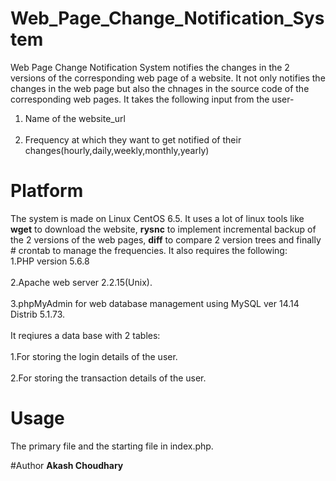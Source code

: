
# Web_Page_Change_Notification_System
Web Page Change Notification System notifies the changes in the 2 versions of the corresponding web page of a website. It not only notifies the changes in the web page but also the chnages in the source code of the corresponding web pages. It takes the following input from the user- <br>
1. Name of the website_url </br><br>
2. Frequency at which they want to get notified of their changes(hourly,daily,weekly,monthly,yearly)</br>

# Platform
The system is made on Linux CentOS 6.5. It uses a lot of linux tools like <b>wget</b> to download the website, <b>rysnc</b> to implement incremental backup of the 2 versions of the web pages, <b>diff</b> to compare 2 version trees and finally # crontab to manage the frequencies. It also requires the following: <br>
1.PHP version 5.6.8 </br><br>
2.Apache web server 2.2.15(Unix). </br><br>
3.phpMyAdmin for web database management using MySQL ver 14.14 Distrib 5.1.73. </br>
       <br>It reqiures a data base with 2 tables: </br><br>
1.For storing the login details of the user. <br></br>
2.For storing the transaction details of the user.</br>

# Usage
The primary file and the starting file in index.php.

#Author
<b>Akash Choudhary</b>
